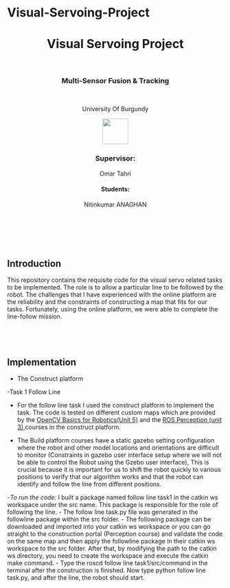 # Visual-Servoing-Project

<h1 align="center"> Visual Servoing Project </h1> <br>
<h3 align="center"> Multi-Sensor Fusion & Tracking</h3> <br>
<p align="center">
University Of Burgundy
  <p align="center">
    <a href="https://www.vibot.org/"> <img src = "https://www.vibot.org/uploads/2/3/5/8/2358523/696297.png" width=60> </a>
  </p>
</p>
<h3 align="center">                       
Supervisor: 
</h3>
<p align='center'> Omar Tahri <p>
<h4 align="center">                       
Students:
</h4>
 <p align='center'>Nitinkumar ANAGHAN<a href="https://github.com/akhawaja2014"></a> <p> <br>
<h1 align="center">  </h1> <br>

## Introduction
This repository contains the requisite code for the visual servo related tasks to be implemented. The role is to allow a particular line to be followed by the robot. The challenges that I have experienced with the online platform are the reliability and the constraints of constructing a map that fits for our tasks. Fortunately, using the online platform, we were able to complete the line-follow mission.<br>

<h1 align="center">  </h1> <br>

## Implementation 
  - The Construct platform 

-Task 1 Follow Line

  - For the follow line task I used the construct platform to implement the task. The code is tested on different custom maps which are provided by the <a href="https://app.theconstructsim.com/#/Course/48"> OpenCV Basics for Robotics(Unit 5)</a>  and the <a href="https://app.theconstructsim.com/#/Course/5"> ROS Perception (unit 3) </a> courses in the construct platform. <br>

  - The Build platform courses have a static gazebo setting configuration where the robot and other model locations and orientations are difficult to monitor (Constraints in gazebo user interface setup where we will not be able to control the Robot using the Gzebo user interface), This is crucial because it is important for us to shift the robot quickly to various positions to verify that our algorithm works and that the robot can identify and follow the line from different positions.<br>

   -*To run the code:*
    I built a package named follow line task1 in the catkin ws workspace under the src name. This package is responsible for the role of following the line. - The follow line task.py file was generated in the followline package within the src folder. - The following package can be downloaded and imported into your catkin ws workspace or you can go straight to the construction portal (Perception course) and validate the code on the same map and then apply the followline package in their catkin ws workspace to the src folder. After that, by modifying the path to the catkin ws directory, you need to create the workspace and execute the catkin make command. - Type the roscd follow line task1/src/command in the terminal after the construction is finished. Now type python follow line task.py, and after the line, the robot should start.


